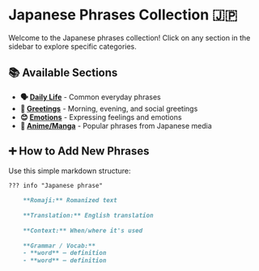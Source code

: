 # Japanese Phrases Collection 🇯🇵

Welcome to the Japanese phrases collection! Click on any section in the sidebar to explore specific categories.

## 📚 Available Sections

- **🗣️ [Daily Life](daily-life/)** - Common everyday phrases
- **👋 [Greetings](greetings/)** - Morning, evening, and social greetings  
- **😊 [Emotions](emotions/)** - Expressing feelings and emotions
- **🎌 [Anime/Manga](anime-manga/)** - Popular phrases from Japanese media

## ➕ How to Add New Phrases

Use this simple markdown structure:

```markdown
??? info "Japanese phrase"
    
    **Romaji:** Romanized text
    
    **Translation:** English translation
    
    **Context:** When/where it's used
    
    **Grammar / Vocab:**
    - **word** — definition
    - **word** — definition
```